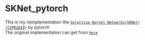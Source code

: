 # SKNet_pytorch
This is my reimplementation the [`Selective Kernel Networks(SKNet)(CVPR2019)`](https://arxiv.org/pdf/1903.06586.pdf "the CVPR2019 paper") by pytorch<br>
The original implementation can get from [`here`](https://github.com/implus/SKNet "the implementation by caffe")
